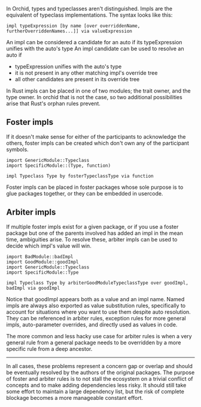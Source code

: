 In Orchid, types and typeclasses aren't distinguished. Impls are the equivalent of typeclass
implementations. The syntax looks like this:

```orc
impl typeExpression [by name [over overriddenName, furtherOverriddenNames...]] via valueExpression
```

An impl can be considered a candidate for an auto if its typeExpression unifies with the auto's type
An impl candidate can be used to resolve an auto if
- typeExpression unifies with the auto's type
- it is not present in any other matching impl's override tree
- all other candidates are present in its override tree

In Rust impls can be placed in one of two modules; the trait owner, and the type owner. In orchid
that is not the case, so two additional possibilities arise that Rust's orphan rules prevent.

## Foster impls

If it doesn't make sense for either of the participants to acknowledge the others, foster impls
can be created which don't own any of the participant symbols.

```orc
import GenericModule::Typeclass
import SpecificModule::(Type, function)

impl Typeclass Type by fosterTypeclassType via function
```

Foster impls can be placed in foster packages whose sole purpose is to glue packages together, or
they can be embedded in usercode.

## Arbiter impls

If multiple foster impls exist for a given package, or if you use a foster package but one of the
parents involved has added an impl in the mean time, ambiguities arise. To resolve these, arbiter
impls can be used to decide which impl's value will win.

``` orc
import BadModule::badImpl
import GoodModule::goodImpl
import GenericModule::Typeclass
import SpecificModule::Type

impl Typeclass Type by arbiterGoodModuleTypeclassType over goodImpl, badImpl via goodImpl
```

Notice that goodImpl appears both as a value and an impl name. Named impls are always also
exported as value substitution rules, specifically to account for situations where you want to use
them despite auto resolution. They can be referenced in arbiter rules, exception rules for more
general impls, auto-parameter overrides, and directly used as values in code.

The more common and less hacky use case for arbiter rules is when a very general rule from a
general package needs to be overridden by a more specific rule from a deep ancestor.

---

In all cases, these problems represent a concern gap or overlap and should be eventually resolved
by the authors of the original packages. The purpose of foster and arbiter rules is to not stall
the ecosystem on a trivial conflict of concepts and to make adding dependencies less risky.
It should still take some effort to maintain a large dependency list, but the risk of complete
blockage becomes a more manageable constant effort.